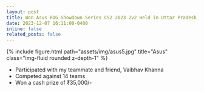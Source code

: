 ```yaml
---
layout: post
title: Won Asus ROG Showdown Series CS2 2023 2v2 Held in Uttar Pradesh, India!
date: 2023-12-07 16:11:00-0400
inline: false
related_posts: false
---
```


<div class="row">
    <div class="col-sm mt-3 mt-md-0">
        {% include figure.html path="assets/img/asus5.jpg" title="Asus" class="img-fluid rounded z-depth-1" %}
    </div>
</div>

- Participated with my teammate and friend, Vaibhav Khanna
- Competed against 14 teams
- Won a cash prize of ₹35,000/-